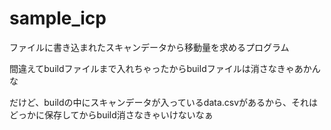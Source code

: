 # sample_icp
ファイルに書き込まれたスキャンデータから移動量を求めるプログラム

間違えてbuildファイルまで入れちゃったからbuildファイルは消さなきゃあかんな

だけど、buildの中にスキャンデータが入っているdata.csvがあるから、それはどっかに保存してからbuild消さなきゃいけないなぁ
